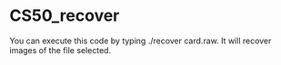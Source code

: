 # CS50_recover
You can execute this code by typing ./recover card.raw. It will recover images of the file selected.
